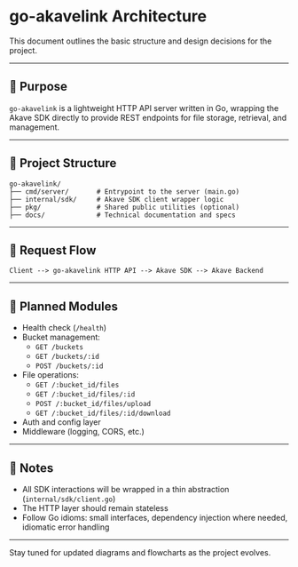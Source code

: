 # go-akavelink Architecture

This document outlines the basic structure and design decisions for the project.

---

## 🎯 Purpose

`go-akavelink` is a lightweight HTTP API server written in Go, wrapping the Akave SDK directly to provide REST endpoints for file storage, retrieval, and management.

---

## 🧱 Project Structure

```
go-akavelink/
├── cmd/server/       # Entrypoint to the server (main.go)
├── internal/sdk/     # Akave SDK client wrapper logic
├── pkg/              # Shared public utilities (optional)
├── docs/             # Technical documentation and specs
```

---

## 🔄 Request Flow

```
Client --> go-akavelink HTTP API --> Akave SDK --> Akave Backend
```

---

## 🧩 Planned Modules

- Health check (`/health`)
- Bucket management:
  - `GET /buckets`
  - `GET /buckets/:id`
  - `POST /buckets/:id`
- File operations:
  - `GET /:bucket_id/files`
  - `GET /:bucket_id/files/:id`
  - `POST /:bucket_id/files/upload`
  - `GET /:bucket_id/files/:id/download`
- Auth and config layer
- Middleware (logging, CORS, etc.)

---

## 📌 Notes

- All SDK interactions will be wrapped in a thin abstraction (`internal/sdk/client.go`)
- The HTTP layer should remain stateless
- Follow Go idioms: small interfaces, dependency injection where needed, idiomatic error handling

---

Stay tuned for updated diagrams and flowcharts as the project evolves.
